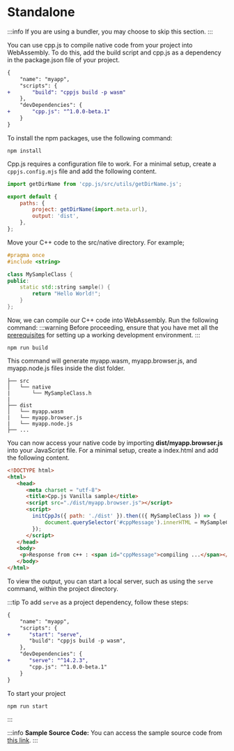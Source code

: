 # Standalone

:::info
If you are using a bundler, you may choose to skip this section.
:::

You can use cpp.js to compile native code from your project into WebAssembly. To do this, add the build script and cpp.js as a dependency in the package.json file of your project.

```diff title="package.json"
{
    "name": "myapp",
    "scripts": {
+       "build": "cppjs build -p wasm"
    },
    "devDependencies": {
+       "cpp.js": "^1.0.0-beta.1"
    }
}
```

To install the npm packages, use the following command:
```shell npm2yarn
npm install
```

Cpp.js requires a configuration file to work. For a minimal setup, create a `cppjs.config.mjs` file and add the following content.

```js title="cppjs.config.mjs"
import getDirName from 'cpp.js/src/utils/getDirName.js';

export default {
    paths: {
        project: getDirName(import.meta.url),
        output: 'dist',
    },
};
```

Move your C++ code to the src/native directory. For example;

```cpp title="src/native/MySampleClass.h"
#pragma once
#include <string>

class MySampleClass {
public:
    static std::string sample() {
        return "Hello World!";
    }
};
```

Now, we can compile our C++ code into WebAssembly. Run the following command:
:::warning
Before proceeding, ensure that you have met all the [prerequisites](/docs/guide/getting-started/prerequisites) for setting up a working development environment.
:::
```shell npm2yarn
npm run build
```

This command will generate myapp.wasm, myapp.browser.js, and myapp.node.js files inside the dist folder.

```
├── src
│   └── native
|       └── MySampleClass.h
|
├── dist
│   └── myapp.wasm
|   └── myapp.browser.js
|   └── myapp.node.js
├── ...
```

You can now access your native code by importing **dist/myapp.browser.js** into your JavaScript file. For a minimal setup, create a index.html and add the following content.

```html title="index.html"
<!DOCTYPE html>
<html>
   <head>
      <meta charset = "utf-8">
      <title>Cpp.js Vanilla sample</title>
      <script src="./dist/myapp.browser.js"></script>
      <script>
        initCppJs({ path: './dist' }).then(({ MySampleClass }) => {
            document.querySelector('#cppMessage').innerHTML = MySampleClass.sample();
        });
      </script>
   </head>
   <body>
    <p>Response from c++ : <span id="cppMessage">compiling ...</span></p>
   </body>
</html>
```

To view the output, you can start a local server, such as using the `serve` command, within the project directory.

:::tip
To add `serve` as a project dependency, follow these steps:
```diff title="package.json"
{
    "name": "myapp",
    "scripts": {
+      "start": "serve",
       "build": "cppjs build -p wasm",
    },
    "devDependencies": {
+      "serve": "^14.2.3",
       "cpp.js": "^1.0.0-beta.1"
    }
}
```
To start your project
```shell npm2yarn
npm run start
```
:::

:::info
**Sample Source Code:** You can access the sample source code from [this link](https://github.com/bugra9/cpp.js/tree/main/packages/cppjs-sample-web-vanilla).
:::
